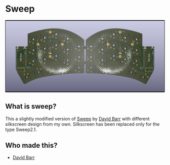 # Sweep

![](/gallery/sweep2.1-splash.jpg)


## What is sweep?

This a slightly modified version of [Sweep](https://github.com/davidphilipbarr/Sweep) by [David Barr](https://github.com/davidphilipbarr/) with different silkscreen design from my own.
Silkscreen has been replaced only for the type Sweep2.1.


## Who made this?

* [David Barr](https://github.com/davidphilipbarr)
